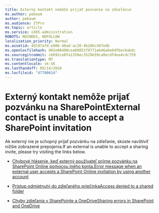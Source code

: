 ```yaml
---
title: Externý kontakt nemôže prijať pozvanie na zdieľanie
ms.author: pebaum
author: pebaum
ms.audience: ITPro
ms.topic: article
ms.service: o365-administration
ROBOTS: NOINDEX, NOFOLLOW
localization_priority: Normal
ms.assetid: 4d197afd-e806-40ad-ac20-4b10bc497edb
ms.openlocfilehash: 892e06498cea60851f9771e646a6e6dfbec6abdc
ms.sourcegitcommit: c6692ce0fa1358ec3529e59ca0ecdfdea4cdc759
ms.translationtype: MT
ms.contentlocale: sk-SK
ms.lasthandoff: 09/14/2020
ms.locfileid: "47700614"
---
```

# <a name="external-contact-is-unable-to-accept-a-sharepoint-invitation"></a><span data-ttu-id="99888-102">Externý kontakt nemôže prijať pozvánku na SharePoint</span><span class="sxs-lookup"><span data-stu-id="99888-102">External contact is unable to accept a SharePoint invitation</span></span>

<span data-ttu-id="99888-103">Ak externý nie je schopný prijať pozvánku na zdieľanie, skúste navštíviť nižšie zobrazené prepojenia.</span><span class="sxs-lookup"><span data-stu-id="99888-103">If an external is unable to accept a sharing invite, please try visiting the links below.</span></span>

- [<span data-ttu-id="99888-104">Chybové hlásenie, keď externý používateľ prijme pozvánku na SharePoint Online pomocou iného konta.</span><span class="sxs-lookup"><span data-stu-id="99888-104">Error message when an external user accepts a SharePoint Online invitation by using another account</span></span>](https://docs.microsoft.com/sharepoint/support/sharing-and-permissions/error-when-external-user-accepts-an-invitation-by-using-another-account)

- [<span data-ttu-id="99888-105">Prístup odmietnutý do zdieľaného priečinka</span><span class="sxs-lookup"><span data-stu-id="99888-105">Access denied to a shared folder</span></span>](https://docs.microsoft.com/sharepoint/support/sharing-and-permissions/cannot-access-shared-folder)

- [<span data-ttu-id="99888-106">Chyby zdieľania v SharePointe a OneDrive</span><span class="sxs-lookup"><span data-stu-id="99888-106">Sharing errors in SharePoint and OneDrive</span></span>](https://docs.microsoft.com/sharepoint/sharepoint-onedrive-error-message)

